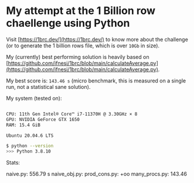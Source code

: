 # My attempt at the 1 Billion row chaellenge using Python

Visit [https://1brc.dev/](https://1brc.dev/) to know more about the challenge (or to generate the 1 billion rows file, which is over `10Gb` in size).

My (currently) best performing solution is heavily based on [https://github.com/ifnesi/1brc/blob/main/calculateAverage.py](https://github.com/ifnesi/1brc/blob/main/calculateAverage.py).

My best score is: `143.46 s` (micro benchmark, this is measured on a single run, not a statistical sane solution).

My system (tested on):

```bash

CPU: 11th Gen Intel® Core™ i7-11370H @ 3.30GHz × 8
GPU: NVIDIA GeForce GTX 1650
RAM: 15.4 GiB

Ubuntu 20.04.6 LTS

$ python --version
>>> Python 3.8.10

```

Stats:

naive.py: 556.79 s
naive_obj.py: 
prod_cons.py: +oo
many_procs.py: 143.46